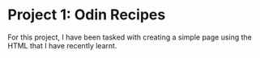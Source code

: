 # Project 1: Odin Recipes

For this project, I have been tasked with creating a simple page using the HTML that I have recently learnt. 